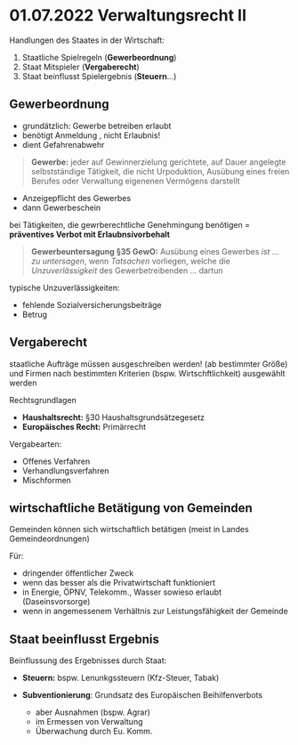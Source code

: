 # 01.07.2022 Verwaltungsrecht II

Handlungen des Staates in der Wirtschaft:

1. Staatliche Spielregeln (**Gewerbeordnung**)
2. Staat Mitspieler (**Vergaberecht**)
3. Staat beinflusst Spielergebnis  (**Steuern**...)



## Gewerbeordnung

- grundätzlich: Gewerbe betreiben erlaubt
- benötigt Anmeldung , nicht Erlaubnis!
- dient Gefahrenabwehr

> **Gewerbe:** jeder auf Gewinnerzielung gerichtete, auf Dauer angelegte selbstständige Tätigkeit, die nicht Urpoduktion, Ausübung eines freien Berufes oder Verwaltung eigenenen Vermögens darstellt

- Anzeigepflicht des Gewerbes
- dann Gewerbeschein

bei Tätigkeiten, die gewrberechtliche Genehmingung benötigen = **präventives Verbot mit Erlaubnsivorbehalt**

> **Gewerbeuntersagung §35 GewO:** Ausübung eines Gewerbes *ist* ... *zu untersagen*, wenn *Tatsachen* vorliegen, welche die *Unzuverlässigkeit* des Gewerbetreibenden ... dartun

typische Unzuverlässigkeiten:

- fehlende Sozialversicherungsbeiträge
- Betrug

## Vergaberecht

staatliche Aufträge müssen ausgeschreiben werden! (ab bestimmter Größe) und Firmen nach bestimmten Kriterien (bspw. Wirtschftlichkeit) ausgewählt werden

Rechtsgrundlagen

- **Haushaltsrecht:** §30 Haushaltsgrundsätzegesetz
- **Europäisches Recht:** Primärrecht

Vergabearten:

- Offenes Verfahren
- Verhandlungsverfahren
- Mischformen

## wirtschaftliche Betätigung von Gemeinden

Gemeinden können sich wirtschaftlich betätigen (meist in Landes Gemeindeordnungen)

Für:

- dringender öffentlicher Zweck
- wenn das besser als die Privatwirtschaft funktioniert
- in Energie, ÖPNV, Telekomm., Wasser sowieso erlaubt (Daseinsvorsorge)
- wenn in angemessenem Verhältnis zur Leistungsfähigkeit der Gemeinde



## Staat beeinflusst Ergebnis

Beinflussung des Ergebnisses durch Staat:

- **Steuern:** bspw. Lenunkgssteuern (Kfz-Steuer, Tabak)

- **Subventionierung**: Grundsatz des Europäischen Beihilfenverbots

    - aber Ausnahmen (bspw. Agrar)
    - im Ermessen von Verwaltung
    - Überwachung durch Eu. Komm.

    

